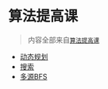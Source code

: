 # 算法提高课

> 内容全部来自[`算法提高课`](https://www.acwing.com/activity/content/16/)

- [动态规划](DynamicProgramming/README.md)
- [搜索](Search/README.md)
- [多源BFS](MultiSourceBFS.py)